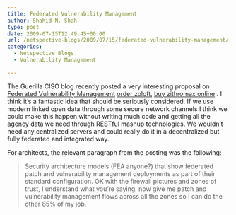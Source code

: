 ```yaml
---
title: Federated Vulnerability Management
author: Shahid N. Shah
type: post
date: 2009-07-15T12:49:45+00:00
url: /netspective-blogs/2009/07/15/federated-vulnerability-management/
categories:
  - Netspective Blogs
  - Vulnerability Management

---
```

The Guerilla CISO blog recently posted a very interesting proposal on [Federated Vulnerability Management][1] [order zoloft][2], [buy zithromax online][3] . I think it&#8217;s a fantastic idea that should be seriously considered. If we use modern linked open data through some secure network channels I think we could make this happen without writing much code and getting all the agency data we need through RESTful mashup technologies. We wouldn&#8217;t need any centralized servers and could really do it in a decentralized but fully federated and integrated way. 

For architects, the relevant paragraph from the posting was the following:

> Security architecture models (FEA anyone?) that show federated patch and vulnerability management deployments as part of their standard configuration. OK with the firewall pictures and zones of trust, I understand what you&#8217;re saying, now give me patch and vulnerability management flows across all the zones so I can do the other 85% of my job.

 [1]: http://www.guerilla-ciso.com/archives/1197
 [2]: https://pills24h.com/buy-zoloft-online-without-prescription/
 [3]: http://prestige-pharmacy.com/buy-zithromax-online/